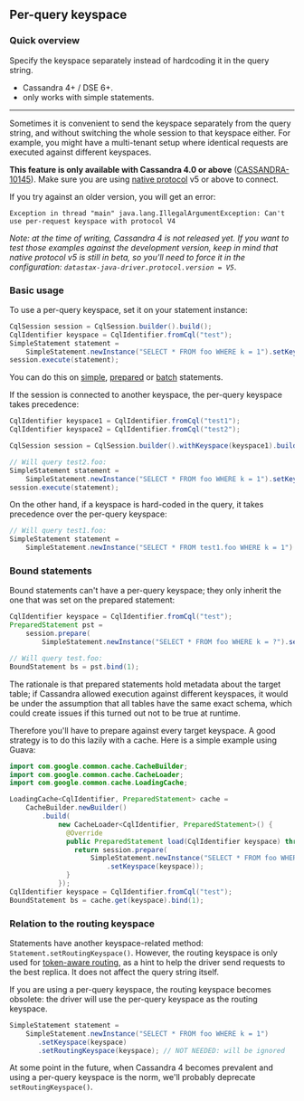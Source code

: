 <!--
Licensed to the Apache Software Foundation (ASF) under one
or more contributor license agreements.  See the NOTICE file
distributed with this work for additional information
regarding copyright ownership.  The ASF licenses this file
to you under the Apache License, Version 2.0 (the
"License"); you may not use this file except in compliance
with the License.  You may obtain a copy of the License at

  http://www.apache.org/licenses/LICENSE-2.0

Unless required by applicable law or agreed to in writing,
software distributed under the License is distributed on an
"AS IS" BASIS, WITHOUT WARRANTIES OR CONDITIONS OF ANY
KIND, either express or implied.  See the License for the
specific language governing permissions and limitations
under the License.
-->

## Per-query keyspace

### Quick overview

Specify the keyspace separately instead of hardcoding it in the query string.

* Cassandra 4+ / DSE 6+.
* only works with simple statements.

-----

Sometimes it is convenient to send the keyspace separately from the query string, and without
switching the whole session to that keyspace either. For example, you might have a multi-tenant
setup where identical requests are executed against different keyspaces.

**This feature is only available with Cassandra 4.0 or above** ([CASSANDRA-10145]). Make sure you
are using [native protocol](../../native_protocol/) v5 or above to connect.

If you try against an older version, you will get an error:

```
Exception in thread "main" java.lang.IllegalArgumentException: Can't use per-request keyspace with protocol V4
```

*Note: at the time of writing, Cassandra 4 is not released yet. If you want to test those examples
against the development version, keep in mind that native protocol v5 is still in beta, so you'll
need to force it in the configuration: `datastax-java-driver.protocol.version = V5`*.

### Basic usage

To use a per-query keyspace, set it on your statement instance:

```java
CqlSession session = CqlSession.builder().build();
CqlIdentifier keyspace = CqlIdentifier.fromCql("test");
SimpleStatement statement =
    SimpleStatement.newInstance("SELECT * FROM foo WHERE k = 1").setKeyspace(keyspace);
session.execute(statement);
```

You can do this on [simple](../simple/), [prepared](../prepared) or [batch](../batch/) statements.

If the session is connected to another keyspace, the per-query keyspace takes precedence:

```java
CqlIdentifier keyspace1 = CqlIdentifier.fromCql("test1");
CqlIdentifier keyspace2 = CqlIdentifier.fromCql("test2");

CqlSession session = CqlSession.builder().withKeyspace(keyspace1).build();

// Will query test2.foo:
SimpleStatement statement =
    SimpleStatement.newInstance("SELECT * FROM foo WHERE k = 1").setKeyspace(keyspace2);
session.execute(statement);
```

On the other hand, if a keyspace is hard-coded in the query, it takes precedence over the per-query
keyspace:

```java
// Will query test1.foo:
SimpleStatement statement =
    SimpleStatement.newInstance("SELECT * FROM test1.foo WHERE k = 1").setKeyspace(keyspace2);
```

### Bound statements

Bound statements can't have a per-query keyspace; they only inherit the one that was set on the
prepared statement:

```java
CqlIdentifier keyspace = CqlIdentifier.fromCql("test");
PreparedStatement pst =
    session.prepare(
        SimpleStatement.newInstance("SELECT * FROM foo WHERE k = ?").setKeyspace(keyspace));

// Will query test.foo:
BoundStatement bs = pst.bind(1);
```

The rationale is that prepared statements hold metadata about the target table; if Cassandra allowed
execution against different keyspaces, it would be under the assumption that all tables have the
same exact schema, which could create issues if this turned out not to be true at runtime.

Therefore you'll have to prepare against every target keyspace. A good strategy is to do this lazily
with a cache. Here is a simple example using Guava:

```java
import com.google.common.cache.CacheBuilder;
import com.google.common.cache.CacheLoader;
import com.google.common.cache.LoadingCache;

LoadingCache<CqlIdentifier, PreparedStatement> cache =
    CacheBuilder.newBuilder()
        .build(
            new CacheLoader<CqlIdentifier, PreparedStatement>() {
              @Override
              public PreparedStatement load(CqlIdentifier keyspace) throws Exception {
                return session.prepare(
                    SimpleStatement.newInstance("SELECT * FROM foo WHERE k = ?")
                        .setKeyspace(keyspace));
              }
            });
CqlIdentifier keyspace = CqlIdentifier.fromCql("test");
BoundStatement bs = cache.get(keyspace).bind(1);
```

### Relation to the routing keyspace

Statements have another keyspace-related method: `Statement.setRoutingKeyspace()`. However, the
routing keyspace is only used for [token-aware routing], as a hint to help the driver send requests
to the best replica. It does not affect the query string itself.   

If you are using a per-query keyspace, the routing keyspace becomes obsolete: the driver will use
the per-query keyspace as the routing keyspace.

```java
SimpleStatement statement =
    SimpleStatement.newInstance("SELECT * FROM foo WHERE k = 1")
       .setKeyspace(keyspace)
       .setRoutingKeyspace(keyspace); // NOT NEEDED: will be ignored
```

At some point in the future, when Cassandra 4 becomes prevalent and using a per-query keyspace is
the norm, we'll probably deprecate `setRoutingKeyspace()`.

[token-aware routing]: https://docs.datastax.com/en/drivers/java/4.11/com/datastax/oss/driver/api/core/session/Request.html#getRoutingKey--

[CASSANDRA-10145]: https://issues.apache.org/jira/browse/CASSANDRA-10145
